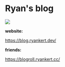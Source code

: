 # Ryan's blog


<img src="https://img.shields.io/github/languages/top/ryankert/ryankert.github.io" />

**website:**

https://blog.ryankert.dev/

**friends:**

https://blogroll.ryankert.cc/
